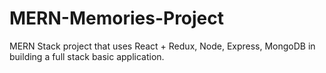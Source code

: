 # MERN-Memories-Project
MERN Stack project that uses React + Redux, Node, Express, MongoDB in building a full stack basic application.
